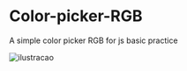 # Color-picker-RGB

A simple color picker RGB for js basic practice

![ilustracao](https://user-images.githubusercontent.com/59837027/90321208-f3781400-df1d-11ea-8c2a-d1ccc31792f9.jpg)
